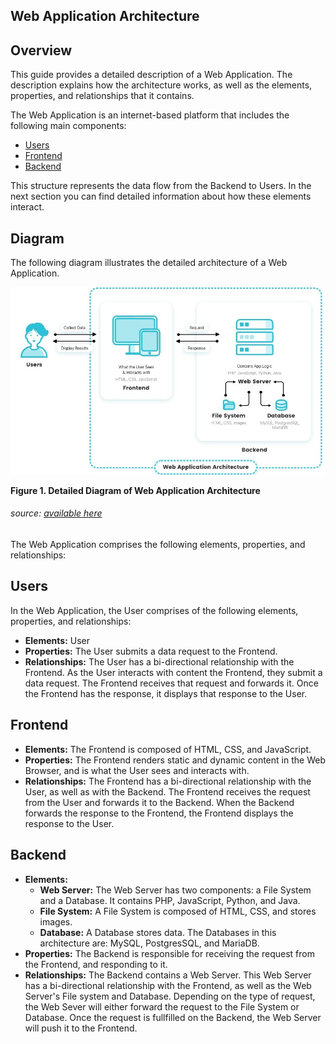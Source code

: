 ## Web Application Architecture

## Overview 

This guide provides a detailed description of a Web Application. The description explains how the architecture works, as well as the elements, properties, and relationships that it contains. 

The Web Application is an internet-based platform that includes the following main components:

- <u>Users</u>
- <u>Frontend</u> 
- <u>Backend</u> 

This structure represents the data flow from the Backend to Users. In the next section you can find detailed information about how these elements interact. 

## Diagram

The following diagram illustrates the detailed architecture of a Web Application. 

![arch](architecture.jpg)

**Figure 1. Detailed Diagram of Web Application Architecture** 

###### source: [available here](https://reinvently.com/blog/fundamentals-web-application-architecture/)

The Web Application comprises the following elements, properties, and relationships: 

## Users

In the Web Application, the User comprises of the following elements, properties, and relationships: 

- **Elements:** User 
- **Properties:** The User submits a data request to the Frontend.   
- **Relationships:** The User has a bi-directional relationship with the Frontend. As the User interacts with content the Frontend, they submit a data request. The Frontend receives that request and forwards it. Once the Frontend has the response, it displays that response to the User.   

## Frontend

- **Elements:** The Frontend is composed of HTML, CSS, and JavaScript.   
- **Properties:** The Frontend renders static and dynamic content in the Web Browser, and is what the User sees and interacts with.    
- **Relationships:** The Frontend has a bi-directional relationship with the User, as well as with the Backend. The Frontend receives the request from the User and forwards it to the Backend. When the Backend forwards the response to the Frontend, the Frontend displays the response to the User.   


## Backend 

- **Elements:** 
  - **Web Server:** The Web Server has two components: a File System and a Database. It contains PHP, JavaScript, Python, and Java.   
  - **File System:** A File System is composed of HTML, CSS, and stores images. 
  - **Database:** A Database stores data. The Databases in this architecture are: MySQL, PostgresSQL, and MariaDB. 
- **Properties:** The Backend is responsible for receiving the request from the Frontend, and responding to it. 
- **Relationships:** The Backend contains a Web Server. This Web Server has a bi-directional relationship with the Frontend, as well as the Web Server's File system and Database. Depending on the type of request, the Web Sever will either forward the request to the File System or Database. Once the request is fullfilled on the Backend, the Web Server will push it to the Frontend. 